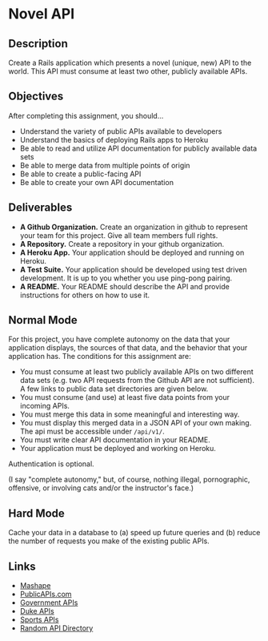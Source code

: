 # Novel API

## Description

Create a Rails application which presents a novel (unique, new) API to the world.  This API must consume at least two other, publicly available APIs.

## Objectives

After completing this assignment, you should...

* Understand the variety of public APIs available to developers
* Understand the basics of deploying Rails apps to Heroku
* Be able to read and utilize API documentation for publicly available data sets
* Be able to merge data from multiple points of origin
* Be able to create a public-facing API
* Be able to create your own API documentation

## Deliverables

* **A Github Organization.** Create an organization in github to represent your team for this project.  Give all team members full rights.
* **A Repository.** Create a repository in your github organization.
* **A Heroku App.** Your application should be deployed and running on Heroku.
* **A Test Suite.** Your application should be developed using test driven development.  It is up to you whether you use ping-pong pairing.
* **A README.** Your README should describe the API and provide instructions for others on how to use it.

## Normal Mode

For this project, you have complete autonomy on the data that your application displays, the sources of that data, and the behavior that your application has.  The conditions for this assignment are:

* You must consume at least two publicly available APIs on two different data sets (e.g. two API requests from the Github API are not sufficient).  A few links to public data set directories are given below.
* You must consume (and use) at least five data points from your incoming APIs.
* You must merge this data in some meaningful and interesting way.
* You must display this merged data in a JSON API of your own making.  The api must be accessible under `/api/v1/`.
* You must write clear API documentation in your README.
* Your application must be deployed and working on Heroku.

Authentication is optional.

(I say "complete autonomy," but, of course, nothing illegal, pornographic, offensive, or involving cats and/or the instructor's face.)

## Hard Mode

Cache your data in a database to (a) speed up future queries and (b) reduce the number of requests you make of the existing public APIs.

## Links

* [Mashape](https://www.mashape.com/)
* [PublicAPIs.com](http://www.publicapis.com/)
* [Government APIs](https://www.data.gov/developers/apis)
* [Duke APIs](http://dev.colab.duke.edu/resource/duke-public-apis)
* [Sports APIs](http://www.programmableweb.com/news/91-sports-apis-fanfeedr-seatwave-and-espn/2012/08/01)
* [Random API Directory](http://www.programmableweb.com/apis/directory)
